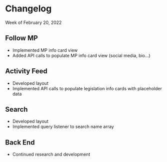 
# **Changelog**

Week of February 20, 2022

## **Follow MP**

- Implemented MP info card view
- Added API calls to populate MP info card view (social media, bio...)

## **Activity Feed**

- Developed layout
- Implemented API calls to populate legislation info cards with placeholder data

## **Search**

- Developed layout
- Implemented query listener to search name array

## **Back End**

- Continued research and development
